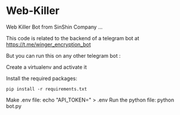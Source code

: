 # Web-Killer
Web Killer Bot from SinShin Company
...

This code is related to the backend of a telegram bot at https://t.me/winger_encryption_bot

But you can run this on any other telegram bot :

Create a virtualenv and activate it

Install the required packages:

    pip install -r requirements.txt
Make .env file:
    echo "API_TOKEN=<your bot token here>" > .env
Run the python file:
    python bot.py

